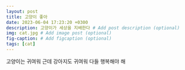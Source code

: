 ```yaml
---
layout: post
title: 고양이 좋아
date: 2023-06-04 17:23:20 +0300
description: 고양이가 세상을 지배한다 # Add post description (optional)
img: cat.jpg # Add image post (optional)
fig-caption: # Add figcaption (optional)
tags: [cat]
---
```

고양이는 귀여워
근데 강아지도 귀여워
다들 행복해야 해
